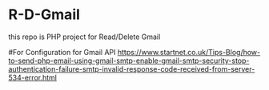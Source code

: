 # R-D-Gmail
this repo is PHP project for Read/Delete Gmail


#For Configuration for Gmail API
https://www.startnet.co.uk/Tips-Blog/how-to-send-php-email-using-gmail-smtp-enable-gmail-smtp-security-stop-authentication-failure-smtp-invalid-response-code-received-from-server-534-error.html
